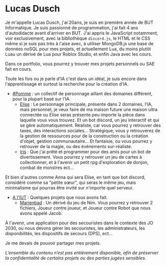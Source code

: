 # Lucas Dusch
Je m'appelle Lucas Dusch, j'ai 20ans, je suis en première année de BUT Informatique. 
Je suis passionné de programmation, j'ai fait 4 ans d'autodidacte avant d'arriver en BUT. J'ai appris le JavaScript notamment, voir exclusivement, avec la bibliothèque `discord.js`, le HTML et le CSS même si je suis pas très à l'aise avec, à utiliser MongoDB.js une base de données noSQL pour mes projets, et actuellement Lua, du moins plutôt Luau un dérivé de Lua pour Roblox Studio, et enfin Java avec les cours. 

Dans ce portfolio, vous pourrez y trouver mes projets personnels ou SAE fait en cours.

Toute les fois ou je parle d'IA c'est dans un idéal, je suis encore dans l'apprentissage et surtout la recherche pour la création d'IA.

- [#Pomme](https://github.com/P0MM3BLANCH3/portfolio/tree/main/Projets%20Personnels/HashPomme) : un collectif de personnage aillant des domaines différent, pour la plupart basé sur l'IA.
  - [Elise](https://github.com/P0MM3BLANCH3/portfolio/tree/main/Projets%20Personnels/HashPomme/Elise) : Le personnage principale, présente dans 2 domaines, l'IA, mais personnel, je veux faire de ma maison future une maison ultra connectée ou Elise seras présente peu importe la pièce dans laquelle vous vous trouvez. Et un bot discord, un jeu interactif et qui se gère automatiquement. Réaliste, car vous pourrez y retrouver des taxes, des interactions sociales... Stratégique, vous y retrouverez de la gestion de ressources pour de la construction ou la création d'objet, gestion communautaire... Et fantaisie, ou vous pourrez y retrouver de la magie, ou des événements sur-réaliste.
  - [Iris](https://github.com/P0MM3BLANCH3/portfolio/tree/main/Projets%20Personnels/HashPomme/Iris) : Que j'ai prêté et programmer pour des amis pour un bot de divertissement. Vous pourrez y retrouver un jeu de cartes à collectionner, et à l'avenir un petit rpg d'exploration de donjon, combat de monstres ect...

Et bien d'autres comme Anna qui sera Elise, en tant que bot discord, considéré comme sa "petite sœur", qui seras le même jeu, mais minimalisme qui pourras être invité sur n'importe quel serveur.

- [A l'IUT](https://github.com/P0MM3BLANCH3/portfolio/tree/main/SAE%20IUT)
 : Quelques projets que nous avons fait.
  - [Marienbad](https://github.com/P0MM3BLANCH3/portfolio/tree/main/SAE%20IUT/Marienbad) : Un dérivé du jeu de Nim. Vous pourrez y retrouver 2 fichiers, Joueur contre joueur, et Joueur contre Robot que nous avons appelé Jacob.

À l'avenir, une application pour des secouristes dans le contexte des JO 2030, ou nous devons gérer les secouristes, les administrateurs, les disponibilités, les dispositifs de secours (DPS), ect...
    
Je me devais de pouvoir partager mes projets.

*L’ensemble du contenu n’est pas entièrement disponible, afin de préserver la confidentialité de certains projets ou des parties jugées sensibles.*
